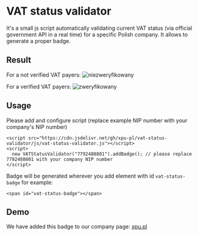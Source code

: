 # VAT status validator

It's a small js script automatically validating current VAT status (via official government API in a real time) for a specific Polish company. It allows to generate a proper badge.

## Result

For a not verified VAT payers:
![niezweryfikowany](https://user-images.githubusercontent.com/5007941/113215655-7bc3e300-927b-11eb-8e62-fa2824d01b93.png)

For a verified VAT payers:
![zweryfikowany](https://user-images.githubusercontent.com/5007941/113215670-81b9c400-927b-11eb-8204-5a85f1ae0f0d.png)

## Usage

Please add and configure script (replace example NIP number with your company's NIP number)

```
<script src="https://cdn.jsdelivr.net/gh/xpu-pl/vat-status-validator/js/vat-status-validator.js"></script>
<script>
  new VATStatusValidator("7792488801").addBadge(); // please replace 7792488801 with your company NIP number
</script>
```

Badge will be generated wherever you add element with id `vat-status-badge` for example:

```
<span id="vat-status-badge"></span>
```

## Demo

We have added this badge to our company page: [xpu.pl](https://xpu.pl)
